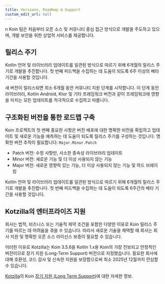 ```yaml
---
title: Versions, Roadmap & Support
custom_edit_url: null
---
```

n
Koin 팀은 처음부터 오픈 소스 및 커뮤니티 중심 접근 방식으로 개발을 주도하고 있으며, 개발 보안을 위한 상업적 서비스를 제공합니다.

## 릴리스 주기

Kotlin 언어 및 라이브러리 업데이트를 일관된 방식으로 따르기 위해 6개월의 릴리스 주기로 개발을 추진합니다. 첫 번째 피드백을 수집하는 데 도움이 되도록 6주 이상의 베타 기간을 사용할 것입니다.

새 버전이 릴리스되면 최소 6개월 동안 커뮤니티 지원 단계를 시작합니다. 이 단계 동안 라이브러리, Kotlin Android, Ktor 및 기타 프레임워크 버전과 같이 프레임워크에 영향을 미치는 모든 업데이트를 적극적으로 수집하고 따릅니다.

## 구조화된 버전을 통한 로드맵 구축

Koin 프로젝트의 첫 번째 중요한 사항은 버전 배포에 대한 명확한 비전을 확립하고 업데이트 및 새로운 기능을 예측하는 데 도움이 되도록 릴리스 주기를 구성하는 것입니다. 명확한 버전 추적이 필요합니다: `Major.Minor.Patch`

- Patch 버전: 수정 사항만, 사소한 종속성 라이브러리 업데이트
- Minor 버전: 새로운 기능 및 더 이상 사용되지 않는 기능
- Major 버전: 새로운 영향력 있는 기능, 더 이상 사용되지 않는 기능 및 하드 브레이킹

Kotlin 언어 및 라이브러리 업데이트를 일관된 방식으로 따르기 위해 6개월의 릴리스 주기로 개발을 추진합니다. 첫 번째 피드백을 수집하는 데 도움이 되도록 6주간의 베타 기간을 사용할 것입니다.

## Kotzilla의 엔터프라이즈 지원

회사는 법적, 비즈니스 또는 기술적 제약 조건을 포함한 다양한 이유로 Koin 릴리스 주기를 따르는 데 어려움을 겪을 수 있습니다.
따라서 새로운 기술을 채택할 때 회사는 회사 지원 및 명확한 오픈 소스 라이선스 보증이 필요할 수 있습니다.

이러한 이유로 Kotzilla는 Koin 3.5.6을 Kotlin 1.x용 Koin의 가장 진보되고 안정적인 버전이므로 장기 지원 (Long-Term Support) 버전으로 지정했습니다.
필요한 회사에 대해 호환성, 코드 감사 및 신속한 지원을 보장함으로써 최소 2025년 12월까지 안심할 수 있습니다.

[Kotzilla](https://kotzilla.io)의 Koin [장기 지원 (Long Term Support)](https://support.insert-koin.io)에 대한 자세한 정보.